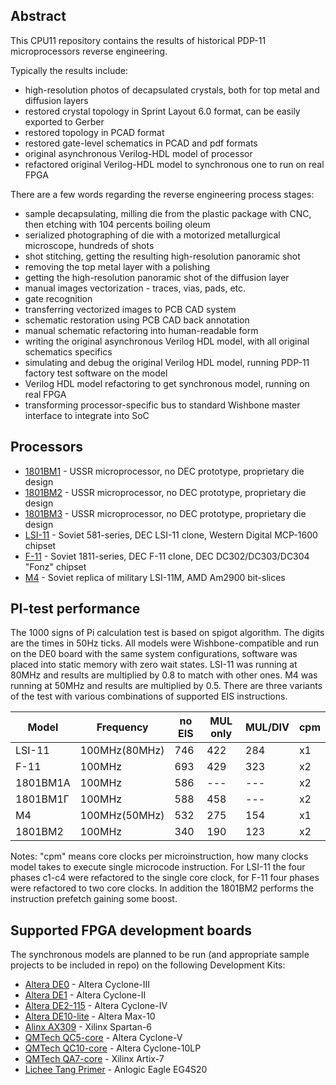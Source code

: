 ## Abstract

This CPU11 repository contains the results of historical PDP-11 microprocessors reverse engineering.

Typically the results include:
- high-resolution photos of decapsulated crystals, both for top metal and diffusion layers
- restored crystal topology in Sprint Layout 6.0 format, can be easily exported to Gerber
- restored topology in PCAD format
- restored gate-level schematics in PCAD and pdf formats
- original asynchronous Verilog-HDL model of processor
- refactored original Verilog-HDL model to synchronous one to run on real FPGA

There are a few words regarding the reverse engineering process stages:
- sample decapsulating, milling die from the plastic package with CNC, then etching with 104 percents boiling oleum
- serialized photographing of die with a motorized metallurgical microscope, hundreds of shots
- shot stitching, getting the resulting high-resolution panoramic shot
- removing the top metal layer with a polishing
- getting the high-resolution panoramic shot of the diffusion layer
- manual images vectorization - traces, vias, pads, etc.
- gate recognition
- transferring vectorized images to PCB CAD system
- schematic restoration using PCB CAD back annotation
- manual schematic refactoring into human-readable form
- writing the original asynchronous Verilog HDL model, with all original schematics specifics
- simulating and debug the original Verilog HDL model, running PDP-11 factory test software on the model
- Verilog HDL model refactoring to get synchronous model, running on real FPGA
- transforming processor-specific bus to standard Wishbone master interface to integrate into SoC

## Processors

- [1801BM1](/vm1) - USSR microprocessor, no DEC prototype, proprietary die design
- [1801BM2](/vm2) - USSR microprocessor, no DEC prototype, proprietary die design
- [1801BM3](/vm3) - USSR microprocessor, no DEC prototype, proprietary die design
- [LSI-11](/lsi) - Soviet 581-series, DEC LSI-11 clone, Western Digital MCP-1600 chipset
- [F-11](/f11) - Soviet 1811-series, DEC F-11 clone, DEC DC302/DC303/DC304 "Fonz" chipset
- [M4](/am4) - Soviet replica of military LSI-11M, AMD Am2900 bit-slices

## PI-test performance

The 1000 signs of Pi calculation test is based on spigot algorithm. The digits are the times in 50Hz ticks.
All models were Wishbone-compatible and run on the DE0 board with the same system configurations, software was
placed into static memory with zero wait states. LSI-11 was running at 80MHz and results are multiplied by 0.8
to match with other ones. M4 was running at 50MHz and results are multiplied by 0.5. There are three variants
of the test with various combinations of supported EIS instructions.

| Model    | Frequency     | no EIS | MUL only | MUL/DIV | cpm |
|----------|---------------|--------|----------|---------|-----|
| LSI-11   | 100MHz(80MHz) | 746    | 422      | 284     |  x1 |
| F-11     | 100MHz        | 693    | 429      | 323     |  x2 |
| 1801BM1A | 100MHz        | 586    | ---      | ---     |  x2 |
| 1801BM1Г | 100MHz        | 588    | 458      | ---     |  x2 |
| M4       | 100MHz(50MHz) | 532    | 275      | 154     |  x1 |
| 1801BM2  | 100MHz        | 340    | 190      | 123     |  x2 |

Notes: "cpm" means core clocks per microinstruction, how many clocks model takes to execute single microcode
instruction. For LSI-11 the four phases c1-c4 were refactored to the single core clock, for F-11 four phases
were refactored to two core clocks. In addition the 1801ВМ2 performs the instruction prefetch gaining some boost.

## Supported FPGA development boards
The synchronous models are planned to be run (and appropriate sample projects to be included in repo) on the following Development Kits:
- [Altera DE0](http://www.terasic.com.tw/cgi-bin/page/archive.pl?Language=English&No=364) - Altera Cyclone-III
- [Altera DE1](http://www.terasic.com.tw/cgi-bin/page/archive.pl?Language=English&CategoryNo=53&No=83) - Altera Cyclone-II
- [Altera DE2-115](http://www.terasic.com.tw/cgi-bin/page/archive.pl?Language=English&CategoryNo=139&No=502) - Altera Cyclone-IV
- [Altera DE10-lite](https://www.terasic.com.tw/cgi-bin/page/archive.pl?Language=English&CategoryNo=218&No=1021) - Altera Max-10
- [Alinx AX309](http://artofcircuits.com/product/alinx-ax309-spartan-6-fpga-development-board-xc6slx9-2ftg256c) - Xilinx Spartan-6
- [QMTech QC5-core](https://github.com/ChinaQMTECH/QM_CYCLONE_V) - Altera Cyclone-V
- [QMTech QC10-core](https://github.com/ChinaQMTECH/QM_Cyclone10_10CL006) - Altera Cyclone-10LP
- [QMTech QA7-core](https://github.com/ChinaQMTECH/QM_XC7A35T_DDR3) - Xilinx Artix-7
- [Lichee Tang Primer](https://tang.sipeed.com/en/) - Anlogic Eagle EG4S20
